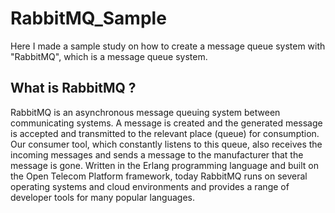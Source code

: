 # RabbitMQ_Sample
Here I made a sample study on how to create a message queue system with "RabbitMQ", which is a message queue system.

## What is RabbitMQ ?

 RabbitMQ is an asynchronous message queuing system between communicating systems. A message is created and the generated message is accepted and transmitted to the relevant place (queue) for consumption. Our consumer tool, which constantly listens to this queue, also receives the incoming messages and sends a message to the manufacturer that the message is gone.
 Written in the Erlang programming language and built on the Open Telecom Platform framework, today RabbitMQ runs on several operating systems and cloud environments and provides a range of developer tools for many popular languages.

